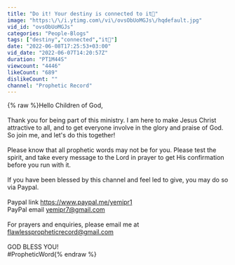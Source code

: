 ```yaml
---
title: "Do it! Your destiny is connected to it💞"
image: "https:\/\/i.ytimg.com\/vi\/ovsObUoMGJs\/hqdefault.jpg"
vid_id: "ovsObUoMGJs"
categories: "People-Blogs"
tags: ["destiny","connected","it💞"]
date: "2022-06-08T17:25:53+03:00"
vid_date: "2022-06-07T14:20:57Z"
duration: "PT1M44S"
viewcount: "4446"
likeCount: "689"
dislikeCount: ""
channel: "Prophetic Record"
---
```

{% raw %}Hello Children of God,<br /><br />Thank you for being part of this ministry. I am here to make Jesus Christ attractive to all, and to get everyone involve in the glory and praise of God. So join me, and let's do this together!<br /><br />Please know that all prophetic words may not be for you. Please test the spirit, and take every message to the Lord in prayer to get His confirmation before you run with it.<br /><br />If you have been blessed by this channel and feel led to give, you may do so via Paypal.<br /><br />Paypal link <a rel="nofollow" target="blank" href="https://www.paypal.me/yemipr1">https://www.paypal.me/yemipr1</a><br />PayPal email  yemipr7@gmail.com<br /><br />For prayers and enquiries, please email me at flawlesspropheticrecord@gmail.com<br /><br />GOD BLESS YOU!<br />#PropheticWord{% endraw %}
